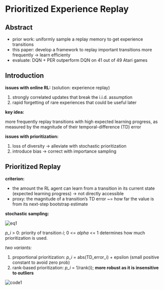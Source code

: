 # Prioritized Experience Replay

## Abstract

- prior work: uniformly sample a replay memory to get experience transitions
- this paper: develop a framework to replay important transitions more frequently -> learn efficienty
- evaluate: DQN + PER outperform DQN on 41 out of 49 Atari games

## Introduction

**issues with online RL:** (solution: experience replay) 

1. strongly correlated updates that break the i.i.d. assumption
2. rapid forgetting of rare experiences that could be useful later

**key idea:** 

more frequently replay transitions with high expected learning progress, as measured by the magnitude of their temporal-difference (TD) error

**issues with prioritization:**

1. loss of diversity -> alleviate with stochastic prioritization
2. introduce bias -> correct with importance sampling

## Prioritized Replay

**criterion:**

- the amount the RL agent can learn from a transition in its current state (expected learning progress) -> not directly accessible
- proxy: the magnitude of a transition’s TD error ~= how far the value is from its next-step bootstrap estimate

**stochastic sampling:**

![eq1](https://github.com/txzhao/Paper-Notes/blob/master/RL/fig/PER-eq1.png)

*p_i* > 0: priority of transition *i*; 0 <= *alpha* <= 1 determines how much prioritization is used.

*two variants:*

1. proportional prioritization: *p_i* = abs(TD\_error\_i) + epsilon (small positive constant to avoid zero prob)
2. rank-based prioritization: *p_i* = 1/rank(i); **more robust as it is insensitive to outliers**

![code1](https://github.com/txzhao/Paper-Notes/blob/master/RL/fig/DDQN_PER.png)

